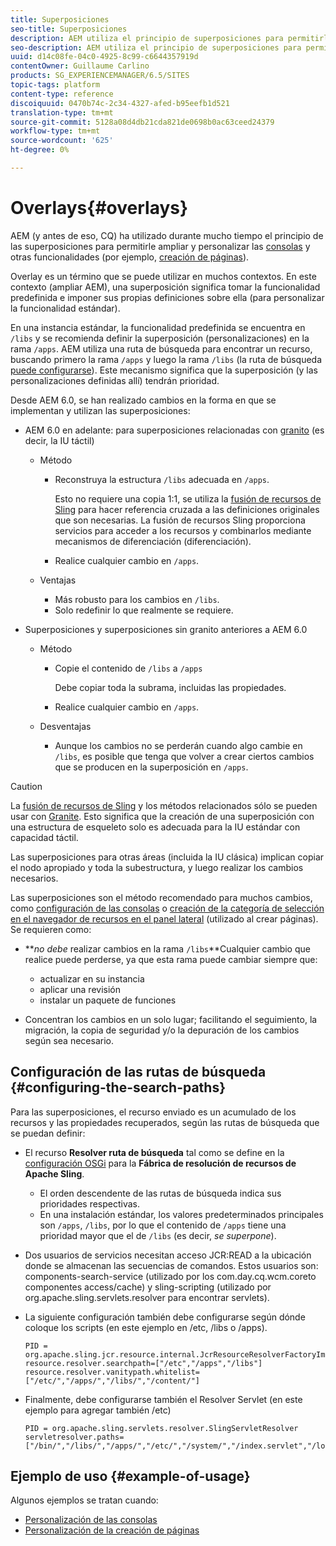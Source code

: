 ```yaml
---
title: Superposiciones
seo-title: Superposiciones
description: AEM utiliza el principio de superposiciones para permitirle ampliar y personalizar las consolas y otras funciones
seo-description: AEM utiliza el principio de superposiciones para permitirle ampliar y personalizar las consolas y otras funciones
uuid: d14c08fe-04c0-4925-8c99-c6644357919d
contentOwner: Guillaume Carlino
products: SG_EXPERIENCEMANAGER/6.5/SITES
topic-tags: platform
content-type: reference
discoiquuid: 0470b74c-2c34-4327-afed-b95eefb1d521
translation-type: tm+mt
source-git-commit: 5128a08d4db21cda821de0698b0ac63ceed24379
workflow-type: tm+mt
source-wordcount: '625'
ht-degree: 0%

---
```



# Overlays{#overlays}

AEM (y antes de eso, CQ) ha utilizado durante mucho tiempo el principio de las superposiciones para permitirle ampliar y personalizar las [consolas](/help/sites-developing/customizing-consoles-touch.md) y otras funcionalidades (por ejemplo, [creación de páginas](/help/sites-developing/customizing-page-authoring-touch.md)).

Overlay es un término que se puede utilizar en muchos contextos. En este contexto (ampliar AEM), una superposición significa tomar la funcionalidad predefinida e imponer sus propias definiciones sobre ella (para personalizar la funcionalidad estándar).

En una instancia estándar, la funcionalidad predefinida se encuentra en `/libs` y se recomienda definir la superposición (personalizaciones) en la rama `/apps`. AEM utiliza una ruta de búsqueda para encontrar un recurso, buscando primero la rama `/apps` y luego la rama `/libs` (la ruta de búsqueda [puede configurarse](#configuring-the-search-paths)). Este mecanismo significa que la superposición (y las personalizaciones definidas allí) tendrán prioridad.

Desde AEM 6.0, se han realizado cambios en la forma en que se implementan y utilizan las superposiciones:

* AEM 6.0 en adelante: para superposiciones relacionadas con [granito](https://helpx.adobe.com/experience-manager/6-5/sites/developing/using/reference-materials/granite-ui/api/index.html) (es decir, la IU táctil)

   * Método

      * Reconstruya la estructura `/libs` adecuada en `/apps`.

         Esto no requiere una copia 1:1, se utiliza la [fusión de recursos de Sling](/help/sites-developing/sling-resource-merger.md) para hacer referencia cruzada a las definiciones originales que son necesarias. La fusión de recursos Sling proporciona servicios para acceder a los recursos y combinarlos mediante mecanismos de diferenciación (diferenciación).

      * Realice cualquier cambio en `/apps`.
   * Ventajas

      * Más robusto para los cambios en `/libs`.
      * Solo redefinir lo que realmente se requiere.


* Superposiciones y superposiciones sin granito anteriores a AEM 6.0

   * Método

      * Copie el contenido de `/libs` a `/apps`

         Debe copiar toda la subrama, incluidas las propiedades.

      * Realice cualquier cambio en `/apps`.
   * Desventajas

      * Aunque los cambios no se perderán cuando algo cambie en `/libs`, es posible que tenga que volver a crear ciertos cambios que se producen en la superposición en `/apps`.


>[!CAUTION]
>
>La [fusión de recursos de Sling](/help/sites-developing/sling-resource-merger.md) y los métodos relacionados sólo se pueden usar con [Granite](https://helpx.adobe.com/experience-manager/6-5/sites/developing/using/reference-materials/granite-ui/api/index.html). Esto significa que la creación de una superposición con una estructura de esqueleto solo es adecuada para la IU estándar con capacidad táctil.
>
>Las superposiciones para otras áreas (incluida la IU clásica) implican copiar el nodo apropiado y toda la subestructura, y luego realizar los cambios necesarios.

Las superposiciones son el método recomendado para muchos cambios, como [configuración de las consolas](/help/sites-developing/customizing-consoles-touch.md#create-a-custom-console) o [creación de la categoría de selección en el navegador de recursos en el panel lateral](/help/sites-developing/customizing-page-authoring-touch.md#add-new-selection-category-to-asset-browser) (utilizado al crear páginas). Se requieren como:

* ***no debe* realizar cambios en la rama `/libs`**Cualquier cambio que realice puede perderse, ya que esta rama puede cambiar siempre que:

   * actualizar en su instancia
   * aplicar una revisión
   * instalar un paquete de funciones

* Concentran los cambios en un solo lugar; facilitando el seguimiento, la migración, la copia de seguridad y/o la depuración de los cambios según sea necesario.

## Configuración de las rutas de búsqueda {#configuring-the-search-paths}

Para las superposiciones, el recurso enviado es un acumulado de los recursos y las propiedades recuperados, según las rutas de búsqueda que se puedan definir:

* El recurso **Resolver ruta de búsqueda** tal como se define en la [configuración OSGi](/help/sites-deploying/configuring-osgi.md) para la **Fábrica de resolución de recursos de Apache Sling**.

   * El orden descendente de las rutas de búsqueda indica sus prioridades respectivas.
   * En una instalación estándar, los valores predeterminados principales son `/apps`, `/libs`, por lo que el contenido de `/apps` tiene una prioridad mayor que el de `/libs` (es decir, *se superpone*).

* Dos usuarios de servicios necesitan acceso JCR:READ a la ubicación donde se almacenan las secuencias de comandos. Estos usuarios son: components-search-service (utilizado por los com.day.cq.wcm.coreto componentes access/cache) y sling-scripting (utilizado por org.apache.sling.servlets.resolver para encontrar servlets).
* La siguiente configuración también debe configurarse según dónde coloque los scripts (en este ejemplo en /etc, /libs o /apps).

   ```
   PID = org.apache.sling.jcr.resource.internal.JcrResourceResolverFactoryImpl
   resource.resolver.searchpath=["/etc","/apps","/libs"]
   resource.resolver.vanitypath.whitelist=["/etc/","/apps/","/libs/","/content/"]
   ```

* Finalmente, debe configurarse también el Resolver Servlet (en este ejemplo para agregar también /etc)

   ```
   PID = org.apache.sling.servlets.resolver.SlingServletResolver
   servletresolver.paths=["/bin/","/libs/","/apps/","/etc/","/system/","/index.servlet","/login.servlet","/services/"]
   ```

## Ejemplo de uso {#example-of-usage}

Algunos ejemplos se tratan cuando:

* [Personalización de las consolas](/help/sites-developing/customizing-consoles-touch.md)
* [Personalización de la creación de páginas](/help/sites-developing/customizing-page-authoring-touch.md)

